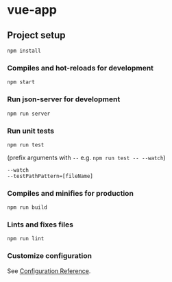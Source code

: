 # vue-app

## Project setup
```
npm install
```

### Compiles and hot-reloads for development
```
npm start
```

### Run json-server for development
```
npm run server
```

### Run unit tests 
```
npm run test
```
(prefix arguments with `--` e.g. ```npm run test -- --watch```)
```
--watch
--testPathPattern=[fileName]
```

### Compiles and minifies for production
```
npm run build
```

### Lints and fixes files
```
npm run lint
```

### Customize configuration
See [Configuration Reference](https://cli.vuejs.org/config/).
